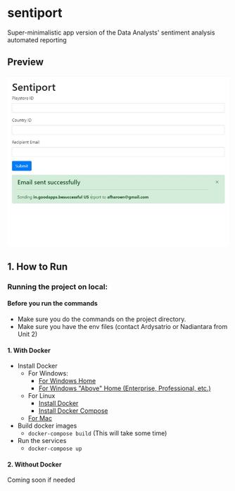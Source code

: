 # **sentiport**
Super-minimalistic app version of the Data Analysts' sentiment analysis automated reporting 

## **Preview**
![Image](screenshots/sentiport-preview.jpg)

## **1. How to Run**
### Running the project on local:
#### **Before you run the commands**
  - Make sure you do the commands on the project directory.
  - Make sure you have the env files (contact Ardysatrio or Nadiantara from Unit 2)
  
#### **1. With Docker**
- Install Docker 
  - For Windows:
    - [For Windows Home](https://docs.docker.com/docker-for-windows/install-windows-home/)
    - [For Windows "Above" Home (Enterprise, Professional, etc.)](https://docs.docker.com/docker-for-windows/install/)
  - For Linux
    - [Install Docker](https://docs.docker.com/engine/install/)
    - [Install Docker Compose](https://docs.docker.com/compose/install/)
  - [For Mac](https://docs.docker.com/docker-for-mac/install/)
- Build docker images
  -  `docker-compose build` (This will take some time)
- Run the services
  -  `docker-compose up`
  
#### **2. Without Docker**
Coming soon if needed

